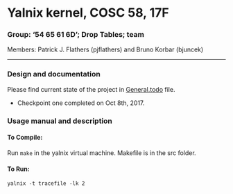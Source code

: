 # Yalnix kernel, COSC 58, 17F
### Group: ‘54 65 61 6D’; Drop Tables; team
Members: Patrick J. Flathers (pjflathers) and Bruno Korbar (bjuncek)

---


### Design and documentation
Please find current state of the project in [General.todo](General.todo) file. 
 - Checkpoint one completed on Oct 8th, 2017. 

### Usage manual and description
#### To Compile:
Run `make` in the yalnix virtual machine. Makefile is in the src folder.

#### To Run:
`yalnix -t tracefile -lk 2`
